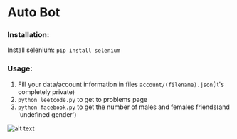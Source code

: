 # Auto Bot

### Installation:
Install selenium: `pip install selenium`

### Usage:
1. Fill your data/account information in files `account/(filename).json`(It's completely private)
2. `python leetcode.py` to get to problems page
3. `python facebook.py` to get the number of males and females friends(and 'undefined gender')


![alt text](https://www.google.com.vn/imgres?imgurl=https%3A%2F%2Fi.ytimg.com%2Fvi%2FSNES5Y-tYxM%2Fhqdefault.jpg&imgrefurl=https%3A%2F%2Fwww.youtube.com%2Fwatch%3Fv%3DSNES5Y-tYxM&tbnid=DHlcr3DPl4y2lM&vet=12ahUKEwjyuJuA1_bqAhUJ65QKHf_gCCYQMygBegUIARCKAQ..i&docid=WFsBv0VFOgcnpM&w=480&h=360&itg=1&q=ok&hl=en&authuser=0&ved=2ahUKEwjyuJuA1_bqAhUJ65QKHf_gCCYQMygBegUIARCKAQ)
